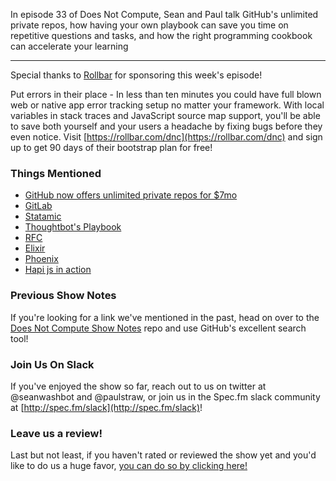 In episode 33 of Does Not Compute, Sean and Paul talk GitHub's unlimited private repos, how having your own playbook can save you time on repetitive questions and tasks, and how the right programming cookbook can accelerate your learning

---

Special thanks to [Rollbar](https://rollbar.com/dnc) for sponsoring this week's episode!

Put errors in their place - In less than ten minutes you could have full blown web or native app error tracking setup no matter your framework. With local variables in stack traces and JavaScript source map support, you'll be able to save both yourself and your users a headache by fixing bugs before they even notice. Visit [https://rollbar.com/dnc](https://rollbar.com/dnc) and sign up to get 90 days of their bootstrap plan for free! 

### Things Mentioned

* [GitHub now offers unlimited private repos for $7mo](https://github.com/blog/2164-introducing-unlimited-private-repositories)
* [GitLab](https://about.gitlab.com/)
* [Statamic](https://statamic.com/)
* [Thoughtbot's Playbook](https://playbook.thoughtbot.com/)
* [RFC](https://en.wikipedia.org/wiki/Request_for_Comments)
* [Elixir](http://elixir-lang.org/)
* [Phoenix](http://www.phoenixframework.org/)
* [Hapi js in action](https://www.manning.com/books/hapi-js-in-action)

### Previous Show Notes

If you're looking for a link we've mentioned in the past, head on over to the [Does Not Compute Show Notes](https://github.com/seanwash/dnccast-show-notes) repo and use GitHub's excellent search tool!

### Join Us On Slack

If you've enjoyed the show so far, reach out to us on twitter at @seanwashbot and @paulstraw, or join us in the Spec.fm slack community at [http://spec.fm/slack](http://spec.fm/slack)!

### Leave us a review!

Last but not least, if you haven't rated or reviewed the show yet and you'd like to do us a huge favor, [you can do so by clicking here!](https://itunes.apple.com/us/podcast/does-not-compute/id1048731980?mt=2)
